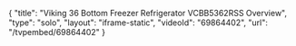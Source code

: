 {
    "title": "Viking 36 Bottom Freezer Refrigerator VCBB5362RSS Overview",
    "type": "solo",
    "layout": "iframe-static",
    "videoId": "69864402",
    "url": "\/tvpembed\/69864402"
}